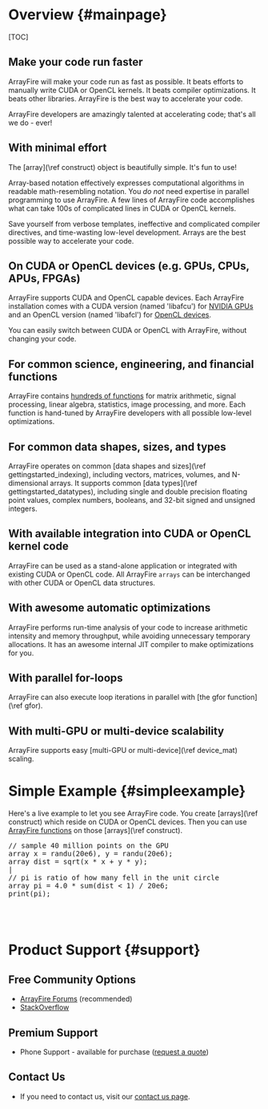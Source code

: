 Overview {#mainpage}
========

[TOC]

Make your code run faster
-------------------------

ArrayFire will make your code run as fast as possible. It beats
efforts to manually write CUDA or OpenCL kernels. It beats compiler
optimizations. It beats other libraries. ArrayFire is the best way to
accelerate your code.

ArrayFire developers are amazingly talented at accelerating code;
that's all we do - ever!

With minimal effort
-------------------

The [array](\ref construct) object is beautifully simple. It's fun to
use!

Array-based notation effectively expresses computational algorithms in
readable math-resembling notation. You _do not_ need expertise in
parallel programming to use ArrayFire. A few lines of ArrayFire code
accomplishes what can take 100s of complicated lines in CUDA or OpenCL
kernels.

Save yourself from verbose templates, ineffective and complicated
compiler directives, and time-wasting low-level development. Arrays
are the best possible way to accelerate your code.

On CUDA or OpenCL devices (e.g. GPUs, CPUs, APUs, FPGAs)
--------------------------------------------------------

ArrayFire supports CUDA and OpenCL capable devices. Each ArrayFire
installation comes with a CUDA version (named 'libafcu') for [NVIDIA
GPUs](https://developer.nvidia.com/cuda-gpus) and an OpenCL version
(named 'libafcl') for [OpenCL
devices](http://www.khronos.org/conformance/adopters/conformant-products#opencl).

You can easily switch between CUDA or OpenCL with ArrayFire, without
changing your code.

For common science, engineering, and financial functions
------------------------------------------------------------

ArrayFire contains [hundreds of functions](modules.htm) for matrix
arithmetic, signal processing, linear algebra, statistics, image
processing, and more. Each function is hand-tuned by ArrayFire
developers with all possible low-level optimizations.

For common data shapes, sizes, and types
--------------------------------------------

ArrayFire operates on common [data shapes and sizes](\ref gettingstarted_indexing),
including vectors, matrices, volumes, and
N-dimensional arrays. It supports common [data types](\ref gettingstarted_datatypes),
including single and double precision floating
point values, complex numbers, booleans, and 32-bit signed and
unsigned integers.

With available integration into CUDA or OpenCL kernel code
---------------------------------------------------------------

ArrayFire can be used as a stand-alone application or integrated with
existing CUDA or OpenCL code. All ArrayFire `arrays` can be
interchanged with other CUDA or OpenCL data structures.

With awesome automatic optimizations
------------------------------------

ArrayFire performs run-time analysis of your code to increase
arithmetic intensity and memory throughput, while avoiding unnecessary
temporary allocations. It has an awesome internal JIT compiler to make
optimizations for you.

With parallel for-loops
-----------------------

ArrayFire can also execute loop iterations in parallel with
[the gfor function](\ref gfor).

With multi-GPU or multi-device scalability
------------------------------------------

ArrayFire supports easy [multi-GPU or multi-device](\ref device_mat)
scaling.

Simple Example {#simpleexample}
==============

Here's a live example to let you see ArrayFire code. You create [arrays](\ref
construct) which reside on CUDA or OpenCL devices. Then you can use
[ArrayFire functions](modules.htm) on those [arrays](\ref construct).

<div class="AF_div" style="height: 160px"><pre>
// sample 40 million points on the GPU
array x = randu(20e6), y = randu(20e6);
array dist = sqrt(x * x + y * y);
|
// pi is ratio of how many fell in the unit circle
array pi = 4.0 * sum(dist < 1) / 20e6;
print(pi);</pre></div>



Product Support {#support}
===============

Free Community Options
----------------------

* [ArrayFire Forums](http://forums.accelereyes.com) (recommended)
* [StackOverflow](http://stackoverflow.com/questions/tagged/arrayfire)

Premium Support
---------------

* Phone Support - available for purchase ([request a quote](mailto:sales@arrayfire.com))

Contact Us
----------

* If you need to contact us, visit our
[contact us page](http://arrayfire.com/company/#contact).
